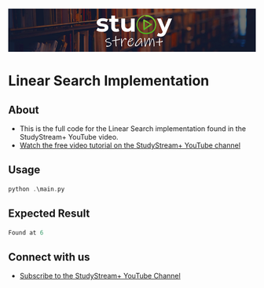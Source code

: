 
![Study Stream Plus logo](/img/repo-logo.png)

# Linear Search Implementation

## About
- This is the full code for the Linear Search implementation found in the StudyStream+ YouTube video.
- [Watch the free video tutorial on the StudyStream+ YouTube channel](https://youtu.be/u46nNK4lmeE)

## Usage
```php
python .\main.py
```

## Expected Result

```php
Found at 6
```

## Connect with us
- [Subscribe to the StudyStream+ YouTube Channel](https://www.youtube.com/channel/UCrj5u3y1gT93MaMqCpO1LPg?%20sub_confirmation=1)